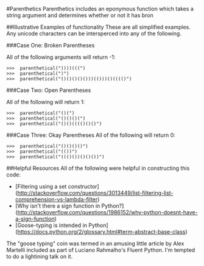 #Parenthetics
Parenthetics includes an eponymous function which takes a string
argument and determines whether or not it has bron

##Illustrative Examples of functionality
These are all simplified examples. Any unicode characters can be
intersperced into any of the following.

###Case One: Broken Parentheses

All of the following arguments will return -1:
```
>>>  parenthetical("))))(((")
>>>  parenthetical(")")
>>>  parenthetical("()()()()()))(()))()(((()")
```
###Case Two: Open Parentheses

All of the following will return 1:
```
>>>  parenthetical("()(")
>>>  parenthetical("()()()(")
>>>  parenthetical("()()(((()()()")
```

###Case Three: Okay Parentheses
All of the following will return 0:
```
>>>  parenthetical("()()()()")
>>>  parenthetical("(())")
>>>  parenthetical("((()())()()())")
```

##Helpful Resources
All of the following were helpful in constructing this code:
* [Filtering using a set constructor]
(http://stackoverflow.com/questions/3013449/list-filtering-list-comprehension-vs-lambda-filter)
* [Why isn't there a sign function in Python?]
(http://stackoverflow.com/questions/1986152/why-python-doesnt-have-a-sign-function)
* [Goose-typing is intended in Python]
(https://docs.python.org/2/glossary.html#term-abstract-base-class)

The "goose typing" coin was termed in an amusing little article by 
Alex Martelli included as part of Luciano Rahmalho's Fluent Python.
I'm tempted to do a lightining talk on it.